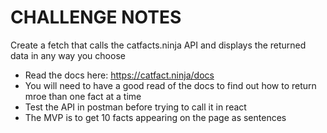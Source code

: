 # CHALLENGE NOTES

Create a fetch that calls the catfacts.ninja API and displays the returned data in any way you choose

- Read the docs here: https://catfact.ninja/docs
- You will need to have a good read of the docs to find out how to return mroe than one fact at a time
- Test the API in postman before trying to call it in react
- The MVP is to get 10 facts appearing on the page as sentences
